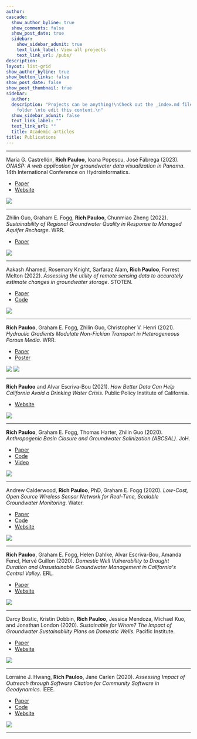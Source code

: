 ```yaml
---
author: 
cascade:
  show_author_byline: true
  show_comments: false
  show_post_date: true
  sidebar:
    show_sidebar_adunit: true
    text_link_label: View all projects
    text_link_url: /pubs/
description: 
layout: list-grid
show_author_byline: true
show_button_links: false
show_post_date: false
show_post_thumbnail: true
sidebar:
  author: 
  description: "Projects can be anything!\nCheck out the _index.md file in the /project
    folder \nto edit this content.\n"
  show_sidebar_adunit: false
  text_link_label: ""
  text_link_url: ""
  title: Academic articles 
title: Publications
---
```


***  

María G. Castrellón, **Rich Pauloo**, Ioana Popescu, José Fábrega (2023). _ONASP: A web application for groundwater data visualization in Panama_. 14th International Conference on Hydroinformatics.  
- [Paper](https://iopscience.iop.org/article/10.1088/1755-1315/1136/1/012028)  
- [Website](https://mgcastre.shinyapps.io/ONASP/)  

![](img/osnap.png)

*** 

Zhilin Guo, Graham E. Fogg, **Rich Pauloo**, Chunmiao Zheng (2022). _Sustainability of Regional Groundwater Quality in Response to Managed Aquifer Recharge_. WRR.  
- [Paper](https://doi.org/10.1029/2021WR031459)   

![](img/mar.png)

***  

Aakash Ahamed, Rosemary Knight, Sarfaraz Alam, **Rich Pauloo**, Forrest Melton (2022). _Assessing the utility of remote sensing data to accurately estimate changes in groundwater storage_. STOTEN.  
- [Paper](https://doi.org/10.1016/j.scitotenv.2021.150635)  
- [Code](https://github.com/kashingtonDC/RS_GW)  

![](img/hydra.png)  

***  

**Rich Pauloo**, Graham E. Fogg, Zhilin Guo, Christopher V. Henri (2021). _Hydraulic Gradients Modulate Non-Fickian Transport in Heterogeneous Porous Media_. WRR.  
- [Paper](https://doi.org/10.1029/2020WR028655)  
- [Poster](https://essoar.org/doi/10.1002/essoar.10501680.1)  

![](img/vhgr.png)
![](img/vhgr_part_traj.gif)

*** 

**Rich Pauloo** and Alvar Escriva-Bou (2021). _How Better Data Can Help California Avoid a Drinking Water Crisis_. Public Policy Institute of California.  
- [Website](https://www.ppic.org/blog/commentary-how-better-data-can-help-california-avoid-a-drinking-water-crisis/)  

![](img/ppic_well.png)

*** 

**Rich Pauloo**, Graham E. Fogg, Thomas Harter, Zhilin Guo (2020). _Anthropogenic Basin Closure and Groundwater Salinization (ABCSAL)_. JoH.  
- [Paper](https://doi.org/10.1016/j.jhydrol.2020.125787)  
- [Code](https://github.com/richpauloo/Monte-Carlo-Mixing-Model)  
- [Video](https://www.youtube.com/watch?v=FesGid9Qrwg)  
    
![](img/abcsal.png)

***  

Andrew Calderwood, **Rich Pauloo**, PhD, Graham E. Fogg (2020). _Low-Cost, Open Source Wireless Sensor Network for Real-Time, Scalable Groundwater Monitoring_. Water.  
- [Paper](https://doi.org/10.3390/w12041066)  
- [Code](https://github.com/richpauloo/cosumnes_shiny)  
- [Website](http://www.richpauloo.com/project/lcsn)  
  
![](img/lcsn.png)  
    
***  

**Rich Pauloo**, Graham E. Fogg, Helen Dahlke, Alvar Escriva-Bou, Amanda Fencl, Hervé Guillon (2020). _Domestic Well Vulnerability to Drought Duration and Unsustainable Groundwater Management in California's Central Valley_. ERL.  
- [Paper](https://doi.org/10.1088/1748-9326/ab6f10)  
- [Website](https://www.gspdrywells.com)  
    
![](img/well_failure.png)  

***  

Darcy Bostic, Kristin Dobbin, **Rich Pauloo**, Jessica Mendoza, Michael Kuo, and Jonathan London (2020). _Sustainable for Whom? The Impact of Groundwater Sustainability Plans on Domestic Wells_. Pacific Institute.  
- [Paper](https://pacinst.org/wp-content/uploads/2020/09/Sustainable-for-Whom_UC-Davis_Sept-2020.pdf)  
- [Website](https://www.gspdrywells.com)  
    
![](img/pacific_well.png)  

***  

Lorraine J. Hwang, **Rich Pauloo**, Jane Carlen (2020). _Assessing Impact of Outreach through Software Citation for Community Software in Geodynamics_. IEEE.  
- [Paper](https://doi.org/10.1109/MCSE.2019.2940221)  
- [Code](https://github.com/richpauloo/cig_nlp)  
- [Website](https://richpauloo.shinyapps.io/cig_nlp/)  

![](img/cig.png)  

***  
